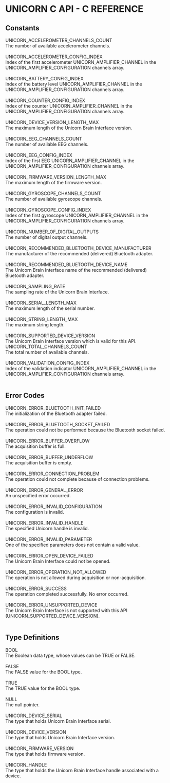 # UNICORN C API - C REFERENCE
## Constants
UNICORN_ACCELEROMETER_CHANNELS_COUNT<br/>
The number of available accelerometer channels.<br/><br/>
UNICORN_ACCELEROMETER_CONFIG_INDEX<br/>
Index of the first accelerometer UNICORN_AMPLIFIER_CHANNEL in the UNICORN_AMPLIFIER_CONFIGURATION channels array.<br/><br/>
UNICORN_BATTERY_CONFIG_INDEX<br/>
Index of the battery level UNICORN_AMPLIFIER_CHANNEL in the UNICORN_AMPLIFIER_CONFIGURATION channels array.<br/><br/>
UNICORN_COUNTER_CONFIG_INDEX<br/>
Index of the counter UNICORN_AMPLIFIER_CHANNEL in the UNICORN_AMPLIFIER_CONFIGURATION
channels array.<br/><br/>
UNICORN_DEVICE_VERSION_LENGTH_MAX<br/>
The maximum length of the Unicorn Brain Interface version.<br/><br/>
UNICORN_EEG_CHANNELS_COUNT<br/>
The number of available EEG channels. <br/><br/>
UNICORN_EEG_CONFIG_INDEX<br/>
Index of the first EEG UNICORN_AMPLIFIER_CHANNEL in the UNICORN_AMPLIFIER_CONFIGURATION channels array.<br/><br/>
UNICORN_FIRMWARE_VERSION_LENGTH_MAX<br/>
The maximum length of the firmware version. <br/><br/>
UNICORN_GYROSCOPE_CHANNELS_COUNT<br/>
The number of available gyroscope channels. <br/><br/>
UNICORN_GYROSCOPE_CONFIG_INDEX<br/>
Index of the first gyroscope UNICORN_AMPLIFIER_CHANNEL in the 
UNICORN_AMPLIFIER_CONFIGURATION channels array.<br/><br/>
UNICORN_NUMBER_OF_DIGITAL_OUTPUTS<br/>
The number of digital output channels. <br/><br/>
UNICORN_RECOMMENDED_BLUETOOTH_DEVICE_MANUFACTURER<br/>
The manufacturer of the recommended (delivered) Bluetooth adapter.<br/><br/>
UNICORN_RECOMMENDED_BLUETOOTH_DEVICE_NAME<br/>
The Unicorn Brain Interface name of the recommended (delivered) Bluetooth adapter.<br/><br/>
UNICORN_SAMPLING_RATE<br/>
The sampling rate of the Unicorn Brain Interface.<br/><br/>
UNICORN_SERIAL_LENGTH_MAX<br/>
The maximum length of the serial number.<br/><br/>
UNICORN_STRING_LENGTH_MAX<br/>
The maximum string length.<br/><br/>
UNICORN_SUPPORTED_DEVICE_VERSION<br/>
The Unicorn Brain Interface version which is valid for this API.
UNICORN_TOTAL_CHANNELS_COUNT<br/>
The total number of available channels.<br/><br/>
UNICORN_VALIDATION_CONFIG_INDEX<br/>
Index of the validation indicator UNICORN_AMPLIFIER_CHANNEL in the 
UNICORN_AMPLIFIER_CONFIGURATION channels array.<br/><br/>

## Error Codes
UNICORN_ERROR_BLUETOOTH_INIT_FAILED<br/>
The initialization of the Bluetooth adapter failed.<br/><br/>
UNICORN_ERROR_BLUETOOTH_SOCKET_FAILED<br/>
The operation could not be performed because the Bluetooth socket failed.<br/><br/>
UNICORN_ERROR_BUFFER_OVERFLOW<br/>
The acquisition buffer is full.<br/><br/>
UNICORN_ERROR_BUFFER_UNDERFLOW<br/>
The acquisition buffer is empty.<br/><br/>
UNICORN_ERROR_CONNECTION_PROBLEM<br/>
The operation could not complete because of connection problems.<br/><br/>
UNICORN_ERROR_GENERAL_ERROR<br/>
An unspecified error occurred.<br/><br/>
UNICORN_ERROR_INVALID_CONFIGURATION<br/>
The configuration is invalid.<br/><br/>
UNICORN_ERROR_INVALID_HANDLE<br/>
The specified Unicorn handle is invalid.<br/><br/>
UNICORN_ERROR_INVALID_PARAMETER<br/>
One of the specified parameters does not contain a valid value.<br/><br/>
UNICORN_ERROR_OPEN_DEVICE_FAILED<br/>
The Unicorn Brain Interface could not be opened.<br/><br/>
UNICORN_ERROR_OPERATION_NOT_ALLOWED<br/>
The operation is not allowed during acquisition or non-acquisition.<br/><br/>
UNICORN_ERROR_SUCCESS<br/>
The operation completed successfully. No error occurred.<br/><br/>
UNICORN_ERROR_UNSUPPORTED_DEVICE<br/>
The Unicorn Brain Interface is not supported with this API (UNICORN_SUPPORTED_DEVICE_VERSION).<br/><br/>

## Type Definitions
BOOL<br/>
The Boolean data type, whose values can be TRUE or FALSE.<br/><br/>
FALSE<br/>
The FALSE value for the BOOL type.<br/><br/>
TRUE<br/>
The TRUE value for the BOOL type.<br/><br/>
NULL<br/>
The null pointer.<br/><br/>
UNICORN_DEVICE_SERIAL<br/>
The type that holds Unicorn Brain Interface serial.<br/><br/>
UNICORN_DEVICE_VERSION<br/>
The type that holds Unicorn Brain Interface version.<br/><br/>
UNICORN_FIRMWARE_VERSION<br/>
The type that holds firmware version.<br/><br/>
UNICORN_HANDLE<br/>
The type that holds the Unicorn Brain Interface handle associated with a device.<br/><br/>